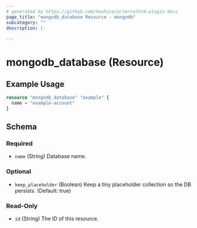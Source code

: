 ```yaml
---
# generated by https://github.com/hashicorp/terraform-plugin-docs
page_title: "mongodb_database Resource - mongodb"
subcategory: ""
description: |-
  
---
```


# mongodb_database (Resource)



## Example Usage

```terraform
resource "mongodb_database" "example" {
  name = "example-account"
}
```

<!-- schema generated by tfplugindocs -->
## Schema

### Required

- `name` (String) Database name.

### Optional

- `keep_placeholder` (Boolean) Keep a tiny placeholder collection so the DB persists. (Default: true)

### Read-Only

- `id` (String) The ID of this resource.
